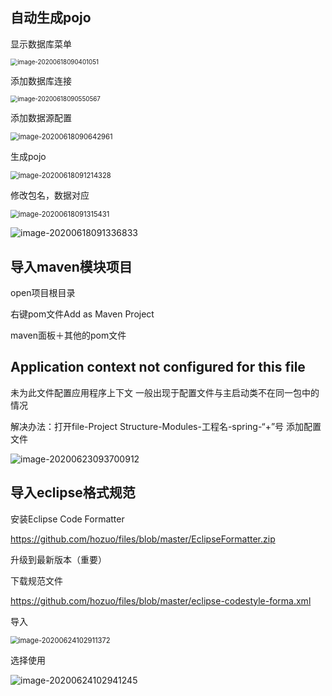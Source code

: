 ## 自动生成pojo

显示数据库菜单

<img src="C:\Users\ghzfr\AppData\Roaming\Typora\typora-user-images\image-20200618090401051.png" alt="image-20200618090401051" style="zoom:70%;" />

添加数据库连接

<img src="C:\Users\ghzfr\AppData\Roaming\Typora\typora-user-images\image-20200618090550567.png" alt="image-20200618090550567" style="zoom:70%;" />

添加数据源配置

<img src="C:\Users\ghzfr\AppData\Roaming\Typora\typora-user-images\image-20200618090642961.png" alt="image-20200618090642961" style="zoom:80%;" />

生成pojo

<img src="C:\Users\ghzfr\AppData\Roaming\Typora\typora-user-images\image-20200618091214328.png" alt="image-20200618091214328" style="zoom:80%;" />

修改包名，数据对应

<img src="C:\Users\ghzfr\AppData\Roaming\Typora\typora-user-images\image-20200618091315431.png" alt="image-20200618091315431" style="zoom:80%;" />

![image-20200618091336833](C:\Users\ghzfr\AppData\Roaming\Typora\typora-user-images\image-20200618091336833.png)

## 导入maven模块项目

open项目根目录

右键pom文件Add as Maven Project

maven面板＋其他的pom文件

## Application context not configured for this file 

未为此文件配置应用程序上下文 一般出现于配置文件与主启动类不在同一包中的情况

解决办法：打开file-Project Structure-Modules-工程名-spring-“+”号 添加配置文件

![image-20200623093700912](C:\Users\ghzfr\AppData\Roaming\Typora\typora-user-images\image-20200623093700912.png)

## 导入eclipse格式规范

安装Eclipse Code Formatter

https://github.com/hozuo/files/blob/master/EclipseFormatter.zip

升级到最新版本（重要）

下载规范文件

https://github.com/hozuo/files/blob/master/eclipse-codestyle-forma.xml

导入

<img src="C:\Users\ghzfr\AppData\Roaming\Typora\typora-user-images\image-20200624102911372.png" alt="image-20200624102911372" style="zoom:80%;" />

选择使用

![image-20200624102941245](C:\Users\ghzfr\AppData\Roaming\Typora\typora-user-images\image-20200624102941245.png)